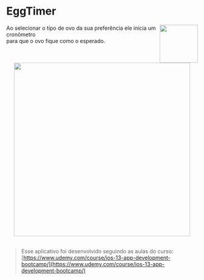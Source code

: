 # EggTimer

 <img align="right" height="100" width="100" src="https://spotty-grenadilla-d26.notion.site/image/https%3A%2F%2Fs3-us-west-2.amazonaws.com%2Fsecure.notion-static.com%2Fed94049f-0052-414d-9e47-7cdeee567ef3%2FUntitled.png?table=block&id=8b77a17b-a7de-4a21-a79f-16b6ad73ac8b&spaceId=d1b02b65-6f05-41fb-9868-69f5ce300038&width=2000&userId=&cache=v2">

<p>Ao selecionar o tipo de ovo da sua preferência ele inicia um cronômetro <br> para que o ovo fique como o esperado. </p>  
<br> <br> 


<div align="center"> 

<img height="457" width="464.7" src="https://spotty-grenadilla-d26.notion.site/image/https%3A%2F%2Fs3-us-west-2.amazonaws.com%2Fsecure.notion-static.com%2F6070bd46-304e-464a-88ea-06c8d229e988%2FUntitled.png?table=block&id=b3bfef30-6b19-41fc-b6a2-600df95e37cd&spaceId=d1b02b65-6f05-41fb-9868-69f5ce300038&width=860&userId=&cache=v2">

</div>

<br>

>Esse aplicativo foi desenvolvido seguindo as aulas do curso: [https://www.udemy.com/course/ios-13-app-development-bootcamp/](https://www.udemy.com/course/ios-13-app-development-bootcamp/)
<br>
